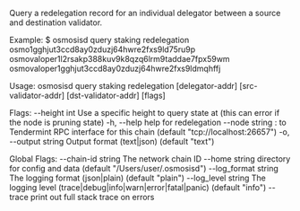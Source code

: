 Query a redelegation record for an individual delegator between a source and destination validator.

Example:
$ osmosisd query staking redelegation osmo1gghjut3ccd8ay0zduzj64hwre2fxs9ld75ru9p osmovaloper1l2rsakp388kuv9k8qzq6lrm9taddae7fpx59wm osmovaloper1gghjut3ccd8ay0zduzj64hwre2fxs9ldmqhffj

Usage:
  osmosisd query staking redelegation [delegator-addr] [src-validator-addr] [dst-validator-addr] [flags]

Flags:
      --height int      Use a specific height to query state at (this can error if the node is pruning state)
  -h, --help            help for redelegation
      --node string     <host>:<port> to Tendermint RPC interface for this chain (default "tcp://localhost:26657")
  -o, --output string   Output format (text|json) (default "text")

Global Flags:
      --chain-id string     The network chain ID
      --home string         directory for config and data (default "/Users/user/.osmosisd")
      --log_format string   The logging format (json|plain) (default "plain")
      --log_level string    The logging level (trace|debug|info|warn|error|fatal|panic) (default "info")
      --trace               print out full stack trace on errors
